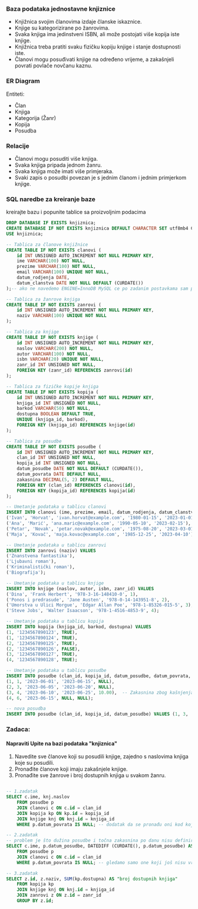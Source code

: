 ### Baza podataka jednostavne knjiznice
- Knjižnica svojim članovima izdaje članske iskaznice.
- Knjige su kategorizirane po žanrovima.
- Svaka knjiga ima jedinstveni ISBN, ali može postojati više kopija iste knjige.
- Knjižnica treba pratiti svaku fizičku kopiju knjige i stanje dostupnosti iste.
- Članovi mogu posuđivati ​​knjige na određeno vrijeme, a zakašnjeli povrati povlače novčanu kaznu.

### ER Diagram
Entiteti:
- Član
- Knjiga
- Kategorija (Žanr)
- Kopija
- Posudba

### Relacije
- Članovi mogu posuditi više knjiga.
- Svaka knjiga pripada jednom žanru.
- Svaka knjiga može imati više primjeraka.
- Svaki zapis o posudbi povezan je s jednim članom i jednim primjerkom knjige.

### SQL naredbe za kreiranje baze

kreirajte bazu i popunite tablice sa proizvoljnim podacima

```sql
DROP DATABASE IF EXISTS knjiznica;
CREATE DATABASE IF NOT EXISTS knjiznica DEFAULT CHARACTER SET utf8mb4 COLLATE utf8mb4_general_ci;
USE knjiznica;

-- Tablica za članove knjižnice
CREATE TABLE IF NOT EXISTS clanovi (
    id INT UNSIGNED AUTO_INCREMENT NOT NULL PRIMARY KEY,
    ime VARCHAR(100) NOT NULL,
    prezime VARCHAR(100) NOT NULL,
    email VARCHAR(100) UNIQUE NOT NULL,
    datum_rodjenja DATE,
    datum_clanstva DATE NOT NULL DEFAULT (CURDATE())
);-- ako ne navedemo ENGINE=InnoDB MySQL ce po zadanim postavkama sam postaviti InnoDB

-- Tablica za žanrove knjiga
CREATE TABLE IF NOT EXISTS zanrovi (
    id INT UNSIGNED AUTO_INCREMENT NOT NULL PRIMARY KEY,
    naziv VARCHAR(100) UNIQUE NOT NULL
);

-- Tablica za knjige
CREATE TABLE IF NOT EXISTS knjige (
    id INT UNSIGNED AUTO_INCREMENT NOT NULL PRIMARY KEY,
    naslov VARCHAR(200) NOT NULL,
    autor VARCHAR(100) NOT NULL,
    isbn VARCHAR(20) UNIQUE NOT NULL,
    zanr_id INT UNSIGNED NOT NULL,
    FOREIGN KEY (zanr_id) REFERENCES zanrovi(id)
);

-- Tablica za fizičke kopije knjiga
CREATE TABLE IF NOT EXISTS kopija (
    id INT UNSIGNED AUTO_INCREMENT NOT NULL PRIMARY KEY,
    knjiga_id INT UNSIGNED NOT NULL,
    barkod VARCHAR(50) NOT NULL,
    dostupna BOOLEAN DEFAULT TRUE,
    UNIQUE (knjiga_id, barkod),
    FOREIGN KEY (knjiga_id) REFERENCES knjige(id)
);

-- Tablica za posudbe
CREATE TABLE IF NOT EXISTS posudbe (
    id INT UNSIGNED AUTO_INCREMENT NOT NULL PRIMARY KEY,
    clan_id INT UNSIGNED NOT NULL,
    kopija_id INT UNSIGNED NOT NULL,
    datum_posudbe DATE NOT NULL DEFAULT (CURDATE()),
    datum_povrata DATE DEFAULT NULL,
    zakasnina DECIMAL(5, 2) DEFAULT NULL,
    FOREIGN KEY (clan_id) REFERENCES clanovi(id),
    FOREIGN KEY (kopija_id) REFERENCES kopija(id)
);

-- Umetanje podataka u tablicu clanovi
INSERT INTO clanovi (ime, prezime, email, datum_rodjenja, datum_clanstva) VALUES
('Ivan', 'Horvat', 'ivan.horvat@example.com', '1980-01-15', '2023-01-01'),
('Ana', 'Marić', 'ana.maric@example.com', '1990-05-10', '2023-02-15'),
('Petar', 'Novak', 'petar.novak@example.com', '1975-08-20', '2023-03-01'),
('Maja', 'Kovač', 'maja.kovac@example.com', '1985-12-25', '2023-04-10');

-- Umetanje podataka u tablicu zanrovi
INSERT INTO zanrovi (naziv) VALUES
('Znanstvena fantastika'),
('Ljubavni roman'),
('Kriminalistički roman'),
('Biografija');

-- Umetanje podataka u tablicu knjige
INSERT INTO knjige (naslov, autor, isbn, zanr_id) VALUES
('Dina', 'Frank Herbert', '978-3-16-148410-0', 1),
('Ponos i predrasude', 'Jane Austen', '978-0-14-143951-8', 2),
('Umorstva u Ulici Morgue', 'Edgar Allan Poe', '978-1-85326-015-5', 3),
('Steve Jobs', 'Walter Isaacson', '978-1-4516-4853-9', 4);

-- Umetanje podataka u tablicu kopija
INSERT INTO kopija (knjiga_id, barkod, dostupna) VALUES
(1, '1234567890123', TRUE),
(1, '1234567890124', TRUE),
(2, '1234567890125', TRUE),
(2, '1234567890126', FALSE),
(3, '1234567890127', TRUE),
(4, '1234567890128', TRUE);

-- Umetanje podataka u tablicu posudbe
INSERT INTO posudbe (clan_id, kopija_id, datum_posudbe, datum_povrata, zakasnina) VALUES
(1, 1, '2023-06-01', '2023-06-15', NULL),
(2, 3, '2023-06-05', '2023-06-20', NULL),
(3, 4, '2023-06-10', '2023-06-25', 10.00),  -- Zakasnina zbog kašnjenja
(4, 6, '2023-06-15', NULL, NULL);

-- nova posudba
INSERT INTO posudbe (clan_id, kopija_id, datum_posudbe) VALUES (1, 3, '2023-06-05');
```


### Zadaca:
#### Napraviti Upite na bazi podataka "knjiznica"
1. Navedite sve članove koji su posudili knjige, zajedno s naslovima knjiga koje su posudili.
2. Pronađite članove koji imaju zakašnjele knjige.
3. Pronađite sve žanrove i broj dostupnih knjiga u svakom žanru.


```sql

-- 1.zadatak
SELECT c.ime, knj.naslov
    FROM posudbe p
    JOIN clanovi c ON c.id = clan_id
    JOIN kopija kp ON kp.id = kopija_id
    JOIN knjige knj ON knj.id = knjiga_id
    WHERE p.datum_povrata IS NULL; -- dodatak da se pronađu oni kod kojih su još uvijek posuđene knjige

-- 2.zadatak 
-- problem je što dužina posudbe i točna zakasnina po danu nisu definirane u bazi, no možemo izračunati koliko dugo pojedinci nisu vratili knjige)
SELECT c.ime, p.datum_posudbe, DATEDIFF (CURDATE(), p.datum_posudbe) AS 'dužina posudbe'
    FROM posudbe p
    JOIN clanovi c ON c.id = clan_id
    WHERE p.datum_povrata IS NULL; -- gledamo samo one koji još nisu vratili knjige

-- 3.zadatak
SELECT z.id, z.naziv, SUM(kp.dostupna) AS "broj dostupnih knjiga"
    FROM kopija kp
    JOIN knjige knj ON knj.id = knjiga_id
    JOIN zanrovi z ON z.id = zanr_id
    GROUP BY z.id;

```